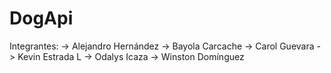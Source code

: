 # DogApi
Integrantes:
-> Alejandro Hernández
-> Bayola Carcache
-> Carol Guevara
-> Kevin Estrada L
-> Odalys Icaza
-> Winston Domínguez
             
